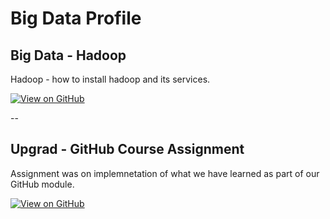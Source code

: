 # Big Data Profile

## Big Data - Hadoop

Hadoop - how to install hadoop and its services.

[![View on GitHub](https://img.shields.io/badge/GitHub-View_on_GitHub-blue?logo=GitHub)](https://github.com/gaurav619/Hadoop)

--

## Upgrad - GitHub Course Assignment

Assignment was on implemnetation of what we have learned as part of our GitHub module.

[![View on GitHub](https://img.shields.io/badge/GitHub-View_on_GitHub-blue?logo=GitHub)](https://github.com/gaurav619/Upgrad_Course_Git)

